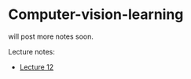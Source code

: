 # Computer-vision-learning

will post more notes soon.


Lecture notes:
- [Lecture 12](./notes/note12.md)